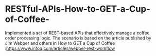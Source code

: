 # RESTful-APIs-How-to-GET-a-Cup-of-Coffee-
Implemented a set of REST-based APIs that effectively manage a coffee order processing logic. The scenario is based on the article published by Jim Webber and others in How to GET a Cup of Coffee :https://www.infoq.com/articles/webber-rest-workflow
